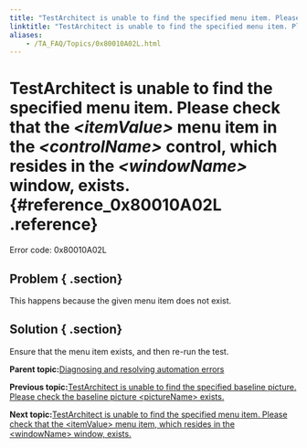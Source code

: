 ```yaml
--- 
title: "TestArchitect is unable to find the specified menu item. Please check that the *<itemValue\\>* menu item in the *<controlName\\>* control, which resides in the *<windowName\\>* window, exists."
linktitle: "TestArchitect is unable to find the specified menu item. Please check that the <itemValue\\> menu item in the <controlName\\> control, which resides in the <windowName\\> window, exists."
aliases: 
    - /TA_FAQ/Topics/0x80010A02L.html
---
```

# TestArchitect is unable to find the specified menu item. Please check that the *<itemValue\>* menu item in the *<controlName\>* control, which resides in the *<windowName\>* window, exists. {#reference_0x80010A02L .reference}

Error code: 0x80010A02L

## Problem { .section}

This happens because the given menu item does not exist.

## Solution { .section}

Ensure that the menu item exists, and then re-run the test.

**Parent topic:**[Diagnosing and resolving automation errors](../../TA_FAQ/Topics/faq.automation_error.html)

**Previous topic:**[TestArchitect is unable to find the specified baseline picture. Please check the baseline picture <pictureName\> exists.](../../TA_FAQ/Topics/0x80010D04L.html)

**Next topic:**[TestArchitect is unable to find the specified menu item. Please check that the <itemValue\> menu item, which resides in the <windowName\> window, exists.](../../TA_FAQ/Topics/0x80010A02L-1.html)


